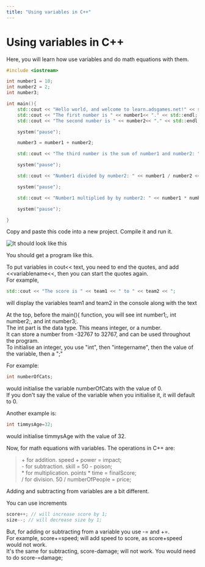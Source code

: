 ```yaml
---
title: "Using variables in C++"
---
```


# Using variables in C++

Here, you will learn how use variables and do math equations with them.

```cpp
#include <iostream>

int number1 = 10;
int number2 = 2;
int number3;

int main(){
    std::cout << "Hello world, and welcome to learn.adsgames.net!" << std::endl;
    std::cout << "The first number is " << number1<< "." << std::endl;
    std::cout << "The second number is " << number2<< "." << std::endl;

    system("pause");

    number3 = number1 + number2;

    std::cout << "The third number is the sum of number1 and number2: " << number3<< "." << std::endl;

    system("pause");

    std::cout << "Number1 divided by number2: " << number1 / number2 << "." << std::endl;

    system("pause");

    std::cout << "Number1 multiplied by by number2: " << number1 * number2 << "." << std::endl;

    system("pause");

}
```

Copy and paste this code into a new project. Compile it and run it.

![It should look like this](/images/cpp/console.png)

You should get a program like this.

To put variables in cout<< text, you need to end the quotes, and add <<variablename<<, then you can start the quotes again.  
For example,

```cpp
std::cout << "The score is " << team1 << " to " << team2 << ";
```

will display the variables team1 and team2 in the console along with the text

At the top, before the main(){ function, you will see int number1;, int number2;, and int number3;.  
The int part is the data type. This means integer, or a number.  
It can store a number from -32767 to 32767, and can be used throughout the program.  
To initialise an integer, you use "int", then "integername", then the value of the variable, then a ";"

For example:

```cpp
int numberOfCats;
```

would initialise the variable numberOfCats with the value of 0.  
If you don't say the value of the variable when you initialise it, it will default to 0.

Another example is:

```cpp
int timmysAge=32;
```

would initialise timmysAge with the value of 32.

Now, for math equations with variables. The operations in C++ are:

> \+ for addition. speed + power = impact;  
> \- for subtraction. skill = 50 - poison;  
> \* for multiplication. points \* time = finalScore;  
> / for division. 50 / numberOfPeople = price;

Adding and subtracting from variables are a bit different.

You can use increments

```cpp
score++; // will increase score by 1;
size--; // will decrease size by 1;
```

But, for adding or subtracting from a variable you use -= and +=.  
For example, score+=speed; will add speed to score, as score+speed would not work.  
It's the same for subtracting, score-damage; will not work. You would need to do score-=damage;
